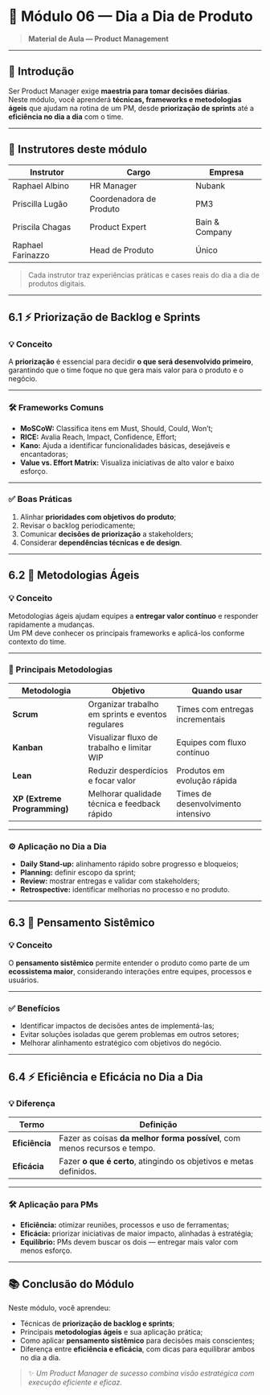 # 🏃 Módulo 06 — Dia a Dia de Produto

> **Material de Aula — Product Management**

---

## 🎯 Introdução

Ser Product Manager exige **maestria para tomar decisões diárias**.  
Neste módulo, você aprenderá **técnicas, frameworks e metodologias ágeis** que ajudam na rotina de um PM, desde **priorização de sprints** até a **eficiência no dia a dia** com o time.

---

## 👥 Instrutores deste módulo

| Instrutor | Cargo | Empresa |
|-----------|-------|---------|
| Raphael Albino | HR Manager | Nubank |
| Priscilla Lugão | Coordenadora de Produto | PM3 |
| Priscila Chagas | Product Expert | Bain & Company |
| Raphael Farinazzo | Head de Produto | Único |

> Cada instrutor traz experiências práticas e cases reais do dia a dia de produtos digitais.

---

## 6.1 ⚡ Priorização de Backlog e Sprints

### 💡 Conceito

A **priorização** é essencial para decidir **o que será desenvolvido primeiro**, garantindo que o time foque no que gera mais valor para o produto e o negócio.

---

### 🛠️ Frameworks Comuns

- **MoSCoW:** Classifica itens em Must, Should, Could, Won’t;  
- **RICE:** Avalia Reach, Impact, Confidence, Effort;  
- **Kano:** Ajuda a identificar funcionalidades básicas, desejáveis e encantadoras;  
- **Value vs. Effort Matrix:** Visualiza iniciativas de alto valor e baixo esforço.

---

### ✅ Boas Práticas

1. Alinhar **prioridades com objetivos do produto**;  
2. Revisar o backlog periodicamente;  
3. Comunicar **decisões de priorização** a stakeholders;  
4. Considerar **dependências técnicas e de design**.

---

## 6.2 🔄 Metodologias Ágeis

### 💡 Conceito

Metodologias ágeis ajudam equipes a **entregar valor contínuo** e responder rapidamente a mudanças.  
Um PM deve conhecer os principais frameworks e aplicá-los conforme contexto do time.

---

### 🧩 Principais Metodologias

| Metodologia | Objetivo | Quando usar |
|------------|----------|------------|
| **Scrum** | Organizar trabalho em sprints e eventos regulares | Times com entregas incrementais |
| **Kanban** | Visualizar fluxo de trabalho e limitar WIP | Equipes com fluxo contínuo |
| **Lean** | Reduzir desperdícios e focar valor | Produtos em evolução rápida |
| **XP (Extreme Programming)** | Melhorar qualidade técnica e feedback rápido | Times de desenvolvimento intensivo |

---

### ⚙️ Aplicação no Dia a Dia

- **Daily Stand-up:** alinhamento rápido sobre progresso e bloqueios;  
- **Planning:** definir escopo da sprint;  
- **Review:** mostrar entregas e validar com stakeholders;  
- **Retrospective:** identificar melhorias no processo e no produto.

---

## 6.3 🧠 Pensamento Sistêmico

### 💡 Conceito

O **pensamento sistêmico** permite entender o produto como parte de um **ecossistema maior**, considerando interações entre equipes, processos e usuários.

---

### ✅ Benefícios

- Identificar impactos de decisões antes de implementá-las;  
- Evitar soluções isoladas que gerem problemas em outros setores;  
- Melhorar alinhamento estratégico com objetivos do negócio.

---

## 6.4 ⚡ Eficiência e Eficácia no Dia a Dia

### 💡 Diferença

| Termo | Definição |
|-------|-----------|
| **Eficiência** | Fazer as coisas **da melhor forma possível**, com menos recursos e tempo. |
| **Eficácia** | Fazer **o que é certo**, atingindo os objetivos e metas definidos. |

---

### 🛠️ Aplicação para PMs

- **Eficiência:** otimizar reuniões, processos e uso de ferramentas;  
- **Eficácia:** priorizar iniciativas de maior impacto, alinhadas à estratégia;  
- **Equilíbrio:** PMs devem buscar os dois — entregar mais valor com menos esforço.

---

## 📚 Conclusão do Módulo

Neste módulo, você aprendeu:

- Técnicas de **priorização de backlog e sprints**;  
- Principais **metodologias ágeis** e sua aplicação prática;  
- Como aplicar **pensamento sistêmico** para decisões mais conscientes;  
- Diferença entre **eficiência e eficácia**, com dicas para equilibrar ambos no dia a dia.

> ✨ *Um Product Manager de sucesso combina visão estratégica com execução eficiente e eficaz.*
